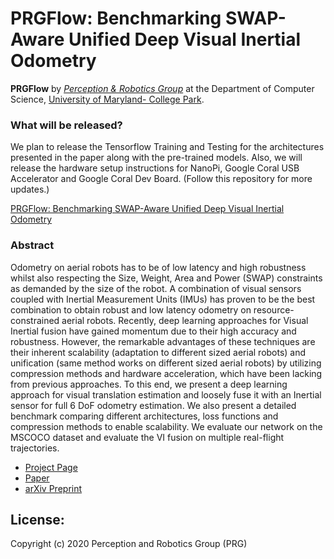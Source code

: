 # PRGFlow: Benchmarking SWAP-Aware Unified Deep Visual Inertial Odometry

**PRGFlow** by <a href="http://prg.cs.umd.edu"><i>Perception & Robotics Group</i></a> at the Department of Computer Science, <a href="https://umd.edu/">University of Maryland- College Park</a>.

### What will be released? 
We plan to release the Tensorflow Training and Testing for the architectures presented in the paper along with the pre-trained models. Also, we will release the hardware setup instructions for NanoPi, Google Coral USB Accelerator and Google Coral Dev Board.
(Follow this repository for more updates.)

[PRGFlow: Benchmarking SWAP-Aware Unified Deep Visual Inertial Odometry](http://prg.cs.umd.edu/research/PRGFlow_files/DiffQuadrotors.png)

### Abstract

Odometry on aerial robots has to be of low latency and high robustness whilst also respecting the Size, Weight, Area and Power (SWAP) constraints as demanded by the size of the robot. A combination of visual sensors coupled with Inertial Measurement Units (IMUs) has proven to be the best combination to obtain robust and low latency odometry on resource-constrained aerial robots. Recently, deep learning approaches for Visual Inertial fusion have gained momentum due to their high accuracy and robustness. However, the remarkable advantages of these techniques are their inherent scalability (adaptation to different sized aerial robots) and unification (same method works on different sized aerial robots) by utilizing compression methods and hardware acceleration, which have been lacking from previous approaches. 
To this end, we present a deep learning approach for visual translation estimation and loosely fuse it with an Inertial sensor for full 6 DoF odometry estimation. We also present a detailed benchmark comparing different architectures, loss functions and compression methods to enable scalability. We evaluate our network on the MSCOCO dataset and evaluate the VI fusion on multiple real-flight trajectories.

- [Project Page](https://prg.cs.umd.edu/PRGFlow)
- [Paper](https://prg.cs.umd.edu/research/PRGFlow_files/PRGFlow.pdf)
- [arXiv Preprint](https://arxiv.org/pdf/2006.06753)


## License:
Copyright (c) 2020 Perception and Robotics Group (PRG)
